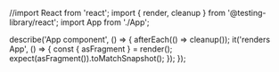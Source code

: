//import React from 'react'; import { render, cleanup } from '@testing-library/react'; import App from './App';

describe('App component', () => { afterEach(() => cleanup()); it('renders App', () => { const { asFragment } = render(); expect(asFragment()).toMatchSnapshot(); }); });

